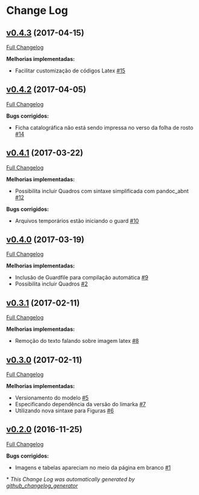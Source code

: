 # Change Log

## [v0.4.3](https://github.com/abntex/trabalho-academico-limarka/tree/v0.4.3) (2017-04-15)
[Full Changelog](https://github.com/abntex/trabalho-academico-limarka/compare/v0.4.2...v0.4.3)

**Melhorias implementadas:**

- Facilitar customização de códigos Latex [\#15](https://github.com/abntex/trabalho-academico-limarka/issues/15)

## [v0.4.2](https://github.com/abntex/trabalho-academico-limarka/tree/v0.4.2) (2017-04-05)
[Full Changelog](https://github.com/abntex/trabalho-academico-limarka/compare/v0.4.1...v0.4.2)

**Bugs corrigidos:**

- Ficha catalográfica não está sendo impressa no verso da folha de rosto [\#14](https://github.com/abntex/trabalho-academico-limarka/issues/14)

## [v0.4.1](https://github.com/abntex/trabalho-academico-limarka/tree/v0.4.1) (2017-03-22)
[Full Changelog](https://github.com/abntex/trabalho-academico-limarka/compare/v0.4.0...v0.4.1)

**Melhorias implementadas:**

- Possibilita incluir Quadros com sintaxe simplificada com pandoc\_abnt [\#12](https://github.com/abntex/trabalho-academico-limarka/issues/12)

**Bugs corrigidos:**

- Arquivos temporários estão iniciando o guard [\#10](https://github.com/abntex/trabalho-academico-limarka/issues/10)

## [v0.4.0](https://github.com/abntex/trabalho-academico-limarka/tree/v0.4.0) (2017-03-19)
[Full Changelog](https://github.com/abntex/trabalho-academico-limarka/compare/v0.3.1...v0.4.0)

**Melhorias implementadas:**

- Inclusão de Guardfile para compilação automática [\#9](https://github.com/abntex/trabalho-academico-limarka/issues/9)
- Possibilita incluir Quadros [\#2](https://github.com/abntex/trabalho-academico-limarka/issues/2)

## [v0.3.1](https://github.com/abntex/trabalho-academico-limarka/tree/v0.3.1) (2017-02-11)
[Full Changelog](https://github.com/abntex/trabalho-academico-limarka/compare/v0.3.0...v0.3.1)

**Melhorias implementadas:**

- Remoção do texto falando sobre imagem latex [\#8](https://github.com/abntex/trabalho-academico-limarka/issues/8)

## [v0.3.0](https://github.com/abntex/trabalho-academico-limarka/tree/v0.3.0) (2017-02-11)
[Full Changelog](https://github.com/abntex/trabalho-academico-limarka/compare/v0.2.0...v0.3.0)

**Melhorias implementadas:**

- Versionamento do modelo [\#5](https://github.com/abntex/trabalho-academico-limarka/issues/5)
- Especificando dependência da versão do limarka [\#7](https://github.com/abntex/trabalho-academico-limarka/issues/7)
- Utilizando nova sintaxe para Figuras [\#6](https://github.com/abntex/trabalho-academico-limarka/issues/6)

## [v0.2.0](https://github.com/abntex/trabalho-academico-limarka/tree/v0.2.0) (2016-11-25)
[Full Changelog](https://github.com/abntex/trabalho-academico-limarka/compare/v0.1.2...v0.2.0)

**Bugs corrigidos:**

- Imagens e tabelas apareciam no meio da página em branco [\#1](https://github.com/abntex/trabalho-academico-limarka/issues/1)



\* *This Change Log was automatically generated by [github_changelog_generator](https://github.com/skywinder/Github-Changelog-Generator)*